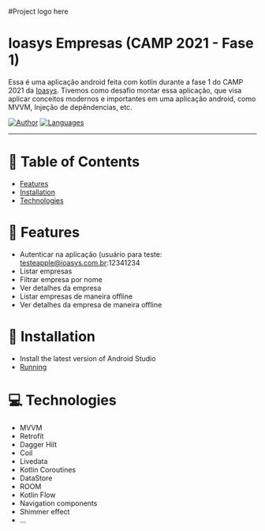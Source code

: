 #Project logo here

# Ioasys Empresas (CAMP 2021 - Fase 1)
 Essa é uma aplicação android feita com kotlin durante a fase 1 do CAMP 2021 da [Ioasys](https://www.ioasys.com.br/). 
 Tivemos como desafio montar essa aplicação, que visa aplicar conceitos modernos e importantes em uma aplicação android, como MVVM, Injeção de depêndencias, etc.
 

[![Author](https://img.shields.io/badge/author-DanielJ06-7FCD91?style=flat-square)](https://github.com/danielj06)
[![Languages](https://img.shields.io/github/languages/count/DanielJ06/comp?color=%7FCD91&style=flat-square)](#)

<hr />

# :pushpin: Table of Contents

* [Features](#brain-features)
* [Installation](#construction_worker-installation)
* [Technologies](#computer-technologies)

# :brain: Features

* Autenticar na aplicação (usuário para teste: testeapple@ioasys.com.br:12341234
* Listar empresas
* Filtrar empresa por nome
* Ver detalhes da empresa
* Listar empresas de maneira offline
* Ver detalhes da empresa de maneira offline

# :construction_worker: Installation
* Install the latest version of Android Studio
* [Running](https://developer.android.com/training/basics/firstapp/running-app)

# :computer: Technologies

* MVVM
* Retrofit
* Dagger Hilt
* Coil
* Livedata
* Kotlin Coroutines
* DataStore
* ROOM
* Kotlin Flow
* Navigation components
* Shimmer effect
* ...
